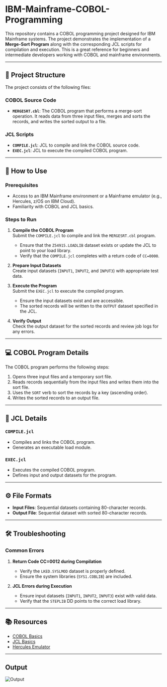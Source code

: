 # IBM-Mainframe-COBOL-Programming

This repository contains a COBOL programming project designed for IBM Mainframe systems. The project demonstrates the implementation of a **Merge-Sort Program** along with the corresponding JCL scripts for compilation and execution. This is a great reference for beginners and intermediate developers working with COBOL and mainframe environments.

---

## 📂 Project Structure

The project consists of the following files:

### COBOL Source Code
- **`MERGESRT.cbl`**: The COBOL program that performs a merge-sort operation. It reads data from three input files, merges and sorts the records, and writes the sorted output to a file.

### JCL Scripts
- **`COMPILE.jcl`**: JCL to compile and link the COBOL source code.
- **`EXEC.jcl`**: JCL to execute the compiled COBOL program.

---

## 🚀 How to Use

### Prerequisites
- Access to an IBM Mainframe environment or a Mainframe emulator (e.g., Hercules, z/OS on IBM Cloud).
- Familiarity with COBOL and JCL basics.

### Steps to Run
1. **Compile the COBOL Program**  
   Submit the `COMPILE.jcl` to compile and link the `MERGESRT.cbl` program.
   - Ensure that the `Z54915.LOADLIB` dataset exists or update the JCL to point to your load library.
   - Verify that the `COMPILE.jcl` completes with a return code of `CC=0000`.

2. **Prepare Input Datasets**  
   Create input datasets (`INPUT1`, `INPUT2`, and `INPUT3`) with appropriate test data.

3. **Execute the Program**  
   Submit the `EXEC.jcl` to execute the compiled program.
   - Ensure the input datasets exist and are accessible.
   - The sorted records will be written to the `OUTPUT` dataset specified in the JCL.

4. **Verify Output**  
   Check the output dataset for the sorted records and review job logs for any errors.

---

## 💻 COBOL Program Details

The COBOL program performs the following steps:
1. Opens three input files and a temporary sort file.
2. Reads records sequentially from the input files and writes them into the sort file.
3. Uses the `SORT` verb to sort the records by a key (ascending order).
4. Writes the sorted records to an output file.

---

## 📜 JCL Details

### `COMPILE.jcl`
- Compiles and links the COBOL program.
- Generates an executable load module.

### `EXEC.jcl`
- Executes the compiled COBOL program.
- Defines input and output datasets for the program.

---

## ⚙️ File Formats

- **Input Files**: Sequential datasets containing 80-character records.
- **Output File**: Sequential dataset with sorted 80-character records.

---

## 🛠 Troubleshooting

### Common Errors
1. **Return Code CC=0012 during Compilation**
   - Verify the `LKED.SYSLMOD` dataset is properly defined.
   - Ensure the system libraries (`SYS1.COBLIB`) are included.

2. **JCL Errors during Execution**
   - Ensure input datasets (`INPUT1`, `INPUT2`, `INPUT3`) exist with valid data.
   - Verify that the `STEPLIB` DD points to the correct load library.

---

## 📚 Resources

- [COBOL Basics](https://www.ibm.com/docs/en)
- [JCL Basics](https://www.ibm.com/docs/en)
- [Hercules Emulator](https://www.hercules-390.org/)

---

## Output

![Output](https://github.com/user-attachments/assets/0e234b46-2417-46f8-ae44-8455690efcac)
